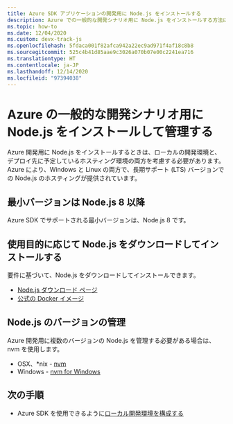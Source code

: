 ```yaml
---
title: Azure SDK アプリケーションの開発用に Node.js をインストールする
description: Azure での一般的な開発シナリオ用に Node.js をインストールする方法について説明します。
ms.topic: how-to
ms.date: 12/04/2020
ms.custom: devx-track-js
ms.openlocfilehash: 5fdaca001f82afca942a22ec9ad971f4af18c8b8
ms.sourcegitcommit: 525c4b41d85aae9c3026a070b07e00c2241ea716
ms.translationtype: HT
ms.contentlocale: ja-JP
ms.lasthandoff: 12/14/2020
ms.locfileid: "97394038"
---
```

# <a name="install-and-manage-nodejs-for-common-azure-development-scenarios"></a>Azure の一般的な開発シナリオ用に Node.js をインストールして管理する

Azure 開発用に Node.js をインストールするときは、ローカルの開発環境と、デプロイ先に予定しているホスティング環境の両方を考慮する必要があります。 Azure により、Windows と Linux の両方で、長期サポート (LTS) バージョンでの Node.js のホスティングが提供されています。 

## <a name="minimum-version-of-nodejs-8"></a>最小バージョンは Node.js 8 以降

Azure SDK でサポートされる最小バージョンは、Node.js 8 です。 

## <a name="download-and-install-nodejs-based-on-your-intended-use"></a>使用目的に応じて Node.js をダウンロードしてインストールする

要件に基づいて、Node.js をダウンロードしてインストールできます。
 
* [Node.js ダウンロード ページ](https://nodejs.org/en/download/) 
* [公式の Docker イメージ](https://hub.docker.com/_/node/)

## <a name="managing-versions-of-nodejs"></a>Node.js のバージョンの管理

Azure 開発用に複数のバージョンの Node.js を管理する必要がある場合は、nvm を使用します。

* OSX、*nix - [nvm](https://github.com/creationix/nvm)
* Windows - [nvm for Windows](https://github.com/marcelklehr/nodist)

## <a name="next-steps"></a>次の手順

* Azure SDK を使用できるように[ローカル開発環境を構成する](configure-local-development-environment.md)
